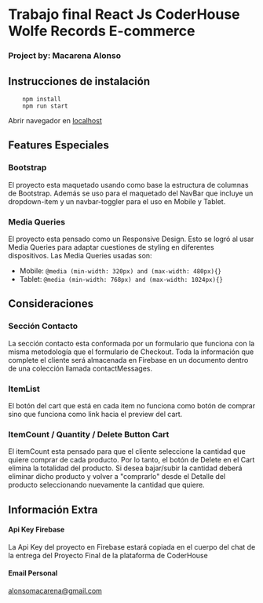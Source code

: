 # Trabajo final React Js CoderHouse Wolfe Records E-commerce

### Project by: Macarena Alonso

## Instrucciones de instalación

``` 
	npm install
	npm run start
```
Abrir navegador en [localhost](http://localhost:3000)

## Features Especiales

### Bootstrap 
El proyecto esta maquetado usando como base la estructura de columnas de Bootstrap. Además se uso para el maquetado del NavBar que incluye un dropdown-item y un navbar-toggler para el uso en Mobile y Tablet.

### Media Queries
El proyecto esta pensado como un Responsive Design. Esto se logró al usar Media Queries para adaptar cuestiones de styling en diferentes dispositivos. 
Las Media Queries usadas son:

 - Mobile: ```@media (min-width: 320px) and (max-width: 480px){}```
 - Tablet: ```@media (min-width: 768px) and (max-width: 1024px){}```

## Consideraciones
### Sección Contacto
La sección contacto esta conformada por un formulario que funciona con la misma metodología que el formulario de Checkout. Toda la información que complete el cliente será almacenada en Firebase en un documento dentro de una colección llamada contactMessages.

### ItemList
El botón del cart que está en cada item no funciona como botón de comprar sino que funciona como link hacia el preview del cart.

### ItemCount / Quantity / Delete Button Cart
El itemCount esta pensado para que el cliente seleccione la cantidad que quiere comprar de cada producto. Por lo tanto, el botón de Delete en el Cart elimina la totalidad del producto. Si desea bajar/subir la cantidad deberá eliminar dicho producto y volver a "comprarlo" desde el Detalle del producto seleccionando nuevamente la cantidad que quiere. 

## Información Extra

#### Api Key Firebase
La Api Key del proyecto en Firebase estará copiada en el cuerpo del chat de la entrega del Proyecto Final de la plataforma de CoderHouse

#### Email Personal
alonsomacarena@gmail.com 